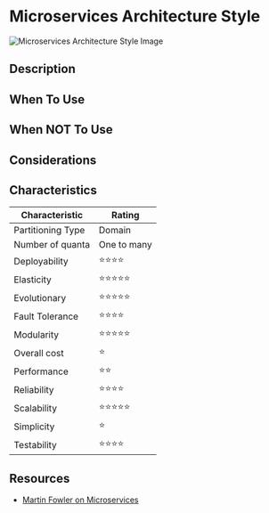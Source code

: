 # Microservices Architecture Style

![Microservices Architecture Style Image](https://fundamentalsofsoftwarearchitecture.com/images/book/fosa_1701.png)

## Description

## When To Use

## When NOT To Use

## Considerations

## Characteristics

| Characteristic    | Rating       |
| ---               | ---          |
| Partitioning Type | Domain    |
| Number of quanta  | One to many            |
| Deployability     | ⭐⭐⭐⭐           |
| Elasticity        | ⭐⭐⭐⭐⭐         |
| Evolutionary      | ⭐⭐⭐⭐⭐           |
| Fault Tolerance   | ⭐⭐⭐⭐          |
| Modularity        | ⭐⭐⭐⭐⭐           |
| Overall cost      | ⭐ |
| Performance       | ⭐⭐        |
| Reliability       | ⭐⭐⭐⭐      |
| Scalability       | ⭐⭐⭐⭐⭐           |
| Simplicity        | ⭐ |
| Testability       | ⭐⭐⭐⭐        |

## Resources

* [Martin Fowler on Microservices](https://martinfowler.com/microservices/)